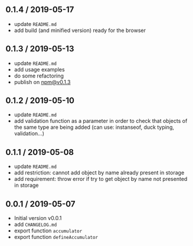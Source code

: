 ## 0.1.4 / 2019-05-17
- update `README.md`
- add build (and minified version) ready for the browser


## 0.1.3 / 2019-05-13
- update `README.md`
- add usage examples
- do some refactoring
- publish on npm@v0.1.3


## 0.1.2 / 2019-05-10
- update `README.md`
- add validation function as a parameter in order to check
  that objects of the same type are being added (can use: instanseof, duck typing, validation...)

## 0.1.1 / 2019-05-08
- update `README.md`
- add restriction: cannot add object by name already present in storage
- add requirement: throw error if try to get object by name not presented in storage

## 0.0.1 / 2019-05-07
- Initial version v0.0.1
- add `CHANGELOG.md`
- export function `accumulator`
- export function `defineAccumulator`
